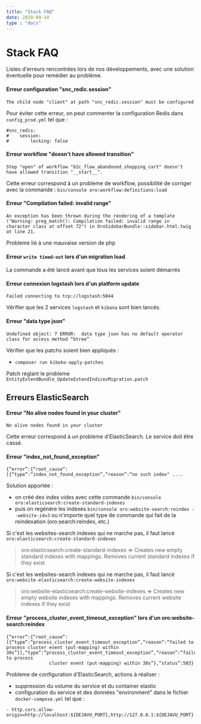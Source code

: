 ```yaml
---
title: "Stack FAQ"
date: 2020-09-10
type : "docs"
---
```


Stack FAQ
===

Listes d'erreurs rencontrées lors de nos développements, avec une solution éventuelle pour remédier au problème.

#### Erreur configuration "snc_redic.session"


````
The child node "client" at path "snc_redic.session" must be configured
````

Pour éviter cette erreur, on peut commenter la configuration Redis dans `config_prod.yml` tel que :

````
#snc_redis:
#    session:
#        locking: false
```` 

#### Erreur workflow "doesn't have allowed transition"

````
Step "open" of workflow "b2c_flow_abandoned_shopping_cart" doesn't have allowed transition "__start__".
````

Cette erreur correspond à un probleme de workflow, possibilité de corriger avec la commande :
`bin/console oro:workflow:definitions:load`

#### Erreur "Compilation failed: invalid range"

````
An exception has been thrown during the rendering of a template ("Warning: preg_match(): Compilation failed: invalid range in character class at offset 72") in OroSidebarBundle::sidebar.html.twig at line 21.
````

Probleme lié à une mauvaise version de php

#### Erreur `write timed-out` lors d'un migration load

La commande a été lancé avant que tous les services soient démarrés

#### Erreur connexion logstash lors d'un platform update

````
Failed connecting to tcp://logstash:5044
````

Vérifier que les 2 services `logstash` et `kibana` sont bien lancés.


#### Erreur "data type json"

````
Undefined object: 7 ERROR:  data type json has no default operator class for access method “btree”
````

Vérifier que les patchs soient bien appliqués :
- `composer run kiboko-apply-patches`

Patch réglant le probleme `EntityExtendBundle_UpdateExtendIndicesMigration.patch`

## Erreurs ElasticSearch

#### Erreur "No alive nodes found in your cluster"

````
No alive nodes found in your cluster
````

Cette erreur correspond à un probleme d'ElasticSearch. Le service doit être cassé.


#### Erreur "index_not_found_exception"

````
{“error”:{“root_cause”:[{“type”:“index_not_found_exception”,“reason”:“no such index" .... 
````
Solution apportée :
- on créé des index vides avec cette commande `bin/console oro:elasticsearch:create-standard-indexes`
- puis on regénère les indexes `bin/console oro:website-search:reindex --website-id=3`
ou n'importe quel type de commande qui fait de la reindexation (oro:search:reindex, etc.)

Si c'est les websites-search indexes qui ne marche pas, il faut lancé `oro:elasticsearch:create-standard-indexes`

> oro:elasticsearch:create-standard-indexes    =>     Creates new empty standard indexes with mappings. Removes current standard indexes if they exist

Si c'est les websites-search indexes qui ne marche pas, il faut lancé `oro:website-elasticsearch:create-website-indexes`

> oro:website-elasticsearch:create-website-indexes  =>  Creates new empty website indexes with mappings. Removes current website indexes if they exist


#### Erreur "process_cluster_event_timeout_exception" lors d'un oro:website-search:reindex

````
{“error”:{“root_cause”:[{“type”:“process_cluster_event_timeout_exception”,“reason”:“failed to process cluster event (put-mapping) within 30s”}],“type”:“process_cluster_event_timeout_exception”,“reason”:“failed to process 
                cluster event (put-mapping) within 30s”},“status”:503} 
````

Probleme de configuration d'ElasticSearch, actions à réaliser :
- suppression du volume du service et du container elastic
- configuration du service et des données "environment" dans le fichier `docker-compose.yml` tel que :

````
- http.cors.allow-origin=http://localhost:${DEJAVU_PORT},http://127.0.0.1:${DEJAVU_PORT}
````


